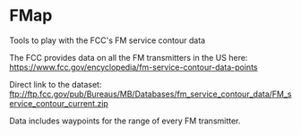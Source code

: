 # FMap
Tools to play with the FCC's FM service contour data

The FCC provides data on all the FM transmitters in the US here:
https://www.fcc.gov/encyclopedia/fm-service-contour-data-points

Direct link to the dataset:
ftp://ftp.fcc.gov/pub/Bureaus/MB/Databases/fm_service_contour_data/FM_service_contour_current.zip

Data includes waypoints for the range of every FM transmitter.

